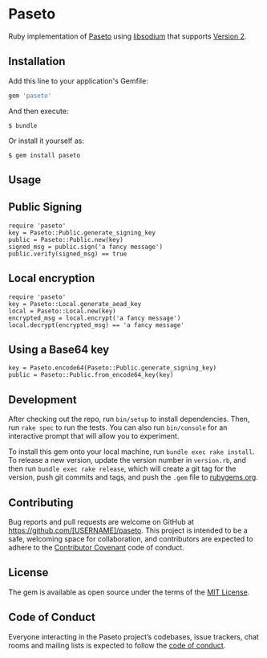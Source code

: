 # Paseto

Ruby implementation of [Paseto](https://github.com/paragonie/paseto) using [libsodium](https://github.com/crypto-rb/rbnacl) that supports [Version 2](https://github.com/paragonie/paseto/blob/master/docs/01-Protocol-Versions/Version2.md).

## Installation

Add this line to your application's Gemfile:

```ruby
gem 'paseto'
```

And then execute:

    $ bundle

Or install it yourself as:

    $ gem install paseto

## Usage

## Public Signing

    require 'paseto'
    key = Paseto::Public.generate_signing_key
    public = Paseto::Public.new(key)
    signed_msg = public.sign('a fancy message')
    public.verify(signed_msg) == true

## Local encryption

    require 'paseto'
    key = Paseto::Local.generate_aead_key
    local = Paseto::Local.new(key)
    encrypted_msg = local.encrypt('a fancy message')
    local.decrypt(encrypted_msg) == 'a fancy message'

## Using a Base64 key

    key = Paseto.encode64(Paseto::Public.generate_signing_key)
    public = Paseto::Public.from_encode64_key(key)

## Development

After checking out the repo, run `bin/setup` to install dependencies. Then, run `rake spec` to run the tests. You can also run `bin/console` for an interactive prompt that will allow you to experiment.

To install this gem onto your local machine, run `bundle exec rake install`. To release a new version, update the version number in `version.rb`, and then run `bundle exec rake release`, which will create a git tag for the version, push git commits and tags, and push the `.gem` file to [rubygems.org](https://rubygems.org).

## Contributing

Bug reports and pull requests are welcome on GitHub at https://github.com/[USERNAME]/paseto. This project is intended to be a safe, welcoming space for collaboration, and contributors are expected to adhere to the [Contributor Covenant](http://contributor-covenant.org) code of conduct.

## License

The gem is available as open source under the terms of the [MIT License](https://opensource.org/licenses/MIT).

## Code of Conduct

Everyone interacting in the Paseto project’s codebases, issue trackers, chat rooms and mailing lists is expected to follow the [code of conduct](https://github.com/[USERNAME]/paseto/blob/master/CODE_OF_CONDUCT.md).
